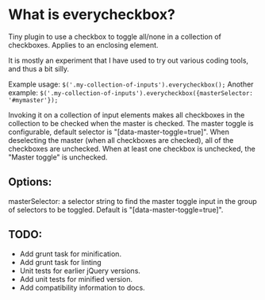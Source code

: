 What is everycheckbox?
======================

Tiny plugin to use a checkbox to toggle all/none in a collection
of checkboxes. Applies to an enclosing element.

It is mostly an experiment that I have used to try out various coding tools, and thus a bit silly.

Example usage: `$('.my-collection-of-inputs').everycheckbox();`
Another example: `$('.my-collection-of-inputs').everycheckbox({masterSelector: '#mymaster'});`

Invoking it on a collection of input elements makes all checkboxes in
the collection to be checked when the master is checked. The master toggle
is configurable, default selector is "[data-master-toggle=true]".
When deselecting the master (when all checkboxes are checked),
all of the checkboxes are unchecked.
When at least one checkbox is unchecked, the "Master toggle" is unchecked.

Options:
--------
masterSelector: a selector string to find the master toggle input in the
group of selectors to be toggled. Default is "[data-master-toggle=true]".

TODO:
-----

- Add grunt task for minification.
- Add grunt task for linting
- Unit tests for earlier jQuery versions.
- Add unit tests for minified version.
- Add compatibility information to docs.
